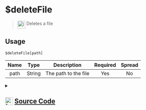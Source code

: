 # $deleteFile
> <img align="top" src="https://upload.wikimedia.org/wikipedia/commons/thumb/e/e4/Infobox_info_icon.svg/160px-Infobox_info_icon.svg.png?20150409153300" alt="image" width="25" height="auto"> Deletes a file
## Usage
```
$deleteFile[path]
```
| Name | Type | Description | Required | Spread
| :---: | :---: | :---: | :---: | :---: |
path | String | The path to the file | Yes | No
<details>
<summary>
    
## <img align="top" src="https://cdn4.iconfinder.com/data/icons/iconsimple-logotypes/512/github-512.png" alt="image" width="25" height="auto">  [Source Code](https://github.com/tryforge/ForgeScript-V2/blob/main/src/native/deleteFile.ts)
    
</summary>
    
```ts
import { rmSync } from "fs"
import { ArgType, NativeFunction, Return } from "../structures"

export default new NativeFunction({
    name: "$deleteFile",
    version: "1.0.0",
    description: "Deletes a file",
    unwrap: true,
    brackets: true,
    args: [
        {
            name: "path",
            description: "The path to the file",
            rest: false,
            required: true,
            type: ArgType.String,
        },
    ],
    execute(_, [path]) {
        // eslint-disable-next-line no-undef
        rmSync(path, { recursive: true })

        return this.success()
    },
})

```
    
</details>